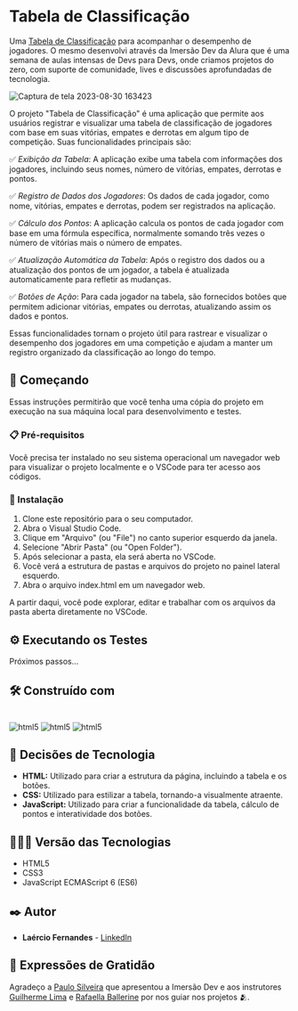 # Tabela de Classificação

Uma [Tabela de Classificação](https://fernandesmelo.github.io/tabela-de-classificacao/) para acompanhar o desempenho de jogadores. O mesmo desenvolvi através da Imersão Dev da Alura que é uma semana de aulas intensas de Devs para Devs, onde criamos projetos do zero, com suporte de comunidade, lives e discussões aprofundadas de tecnologia.

![Captura de tela 2023-08-30 163423](https://github.com/fernandesmelo/tabela-de-classificacao/assets/113717317/c5d9675b-579a-4056-bde0-e70a8d1a7bc9)

O projeto "Tabela de Classificação" é uma aplicação que permite aos usuários registrar e visualizar uma tabela de classificação de jogadores com base em suas vitórias, empates e derrotas em algum tipo de competição. Suas funcionalidades principais são:

✅ *Exibição da Tabela*: A aplicação exibe uma tabela com informações dos jogadores, incluindo seus nomes, número de vitórias, empates, derrotas e pontos.

✅ *Registro de Dados dos Jogadores*: Os dados de cada jogador, como nome, vitórias, empates e derrotas, podem ser registrados na aplicação.

✅ *Cálculo dos Pontos*: A aplicação calcula os pontos de cada jogador com base em uma fórmula específica, normalmente somando três vezes o número de vitórias mais o número de empates.

✅ *Atualização Automática da Tabela*: Após o registro dos dados ou a atualização dos pontos de um jogador, a tabela é atualizada automaticamente para refletir as mudanças.

✅ *Botões de Ação*: Para cada jogador na tabela, são fornecidos botões que permitem adicionar vitórias, empates ou derrotas, atualizando assim os dados e pontos.

Essas funcionalidades tornam o projeto útil para rastrear e visualizar o desempenho dos jogadores em uma competição e ajudam a manter um registro organizado da classificação ao longo do tempo.

## 🚀 Começando

Essas instruções permitirão que você tenha uma cópia do projeto em execução na sua máquina local para desenvolvimento e testes.

### 📋 Pré-requisitos

Você precisa ter instalado no seu sistema operacional um navegador web para visualizar o projeto localmente e o VSCode para ter acesso aos códigos.

### 🔧 Instalação

1. Clone este repositório para o seu computador.
2. Abra o Visual Studio Code.
3. Clique em "Arquivo" (ou "File") no canto superior esquerdo da janela.
4. Selecione "Abrir Pasta" (ou "Open Folder").
5. Após selecionar a pasta, ela será aberta no VSCode.
6. Você verá a estrutura de pastas e arquivos do projeto no painel lateral esquerdo.
7. Abra o arquivo index.html em um navegador web.

A partir daqui, você pode explorar, editar e trabalhar com os arquivos da pasta aberta diretamente no VSCode.

## ⚙️ Executando os Testes

Próximos passos...

## 🛠️ Construído com

<div style="display: inline-block"><br/>
  <img align="center" alt="html5" src="https://img.shields.io/badge/HTML5-E34F26?style=for-the-badge&logo=html5&logoColor=white" /> 
  <img align="center" alt="html5" src="https://img.shields.io/badge/CSS3-1572B6?style=for-the-badge&logo=css3&logoColor=white" />
  <img align="center" alt="html5" src="https://img.shields.io/badge/JavaScript-323330?style=for-the-badge&logo=javascript&logoColor=F7DF1E" />
</div><br/>

## 🔨 Decisões de Tecnologia

* **HTML:** Utilizado para criar a estrutura da página, incluindo a tabela e os botões.
* **CSS:** Utilizado para estilizar a tabela, tornando-a visualmente atraente.
* **JavaScript:** Utilizado para criar a funcionalidade da tabela, cálculo de pontos e interatividade dos botões.

## 👨🏽‍💻 Versão das Tecnologias

* HTML5
* CSS3
* JavaScript ECMAScript 6 (ES6)

## ✒️ Autor

* **Laércio Fernandes** - [LinkedIn](https://www.linkedin.com/in/laercio-fernandes-desenvolvedor-web-front-end/)

## 🎁 Expressões de Gratidão

Agradeço a [Paulo Silveira](https://www.linkedin.com/in/paulosilveira/) que apresentou a Imersão Dev e aos instrutores [Guilherme Lima](https://www.linkedin.com/in/guilherme-lima-developer/) e [Rafaella Ballerine](https://www.linkedin.com/in/rafaellaballerini/) por nos guiar nos projetos 🫂.
